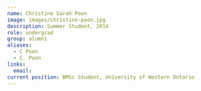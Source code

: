 ```yaml
---
name: Christine Sarah Poon
image: images/christine-poon.jpg
description: Summer Student, 2014
role: undergrad
group: alumni
aliases:
  - C Poon
  - C. Poon
links:
  email:
current position: BMSc Student, University of Western Ontario
---
```

